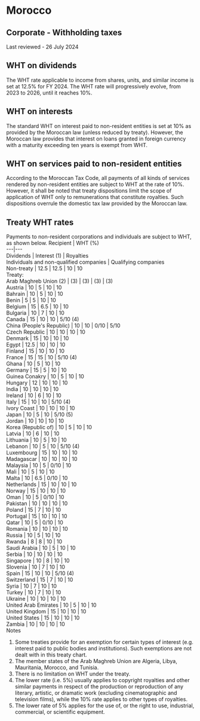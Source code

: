 # Morocco
## Corporate - Withholding taxes
Last reviewed - 26 July 2024
## WHT on dividends
The WHT rate applicable to income from shares, units, and similar income is set at 12.5% for FY 2024.
The WHT rate will progressively evolve, from 2023 to 2026, until it reaches 10%.
## WHT on interests
The standard WHT on interest paid to non-resident entities is set at 10% as provided by the Moroccan law (unless reduced by treaty). However, the Moroccan law provides that interest on loans granted in foreign currency with a maturity exceeding ten years is exempt from WHT.
## WHT on services paid to non-resident entities
According to the Moroccan Tax Code, all payments of all kinds of services rendered by non-resident entities are subject to WHT at the rate of 10%.
However, it shall be noted that treaty dispositions limit the scope of application of WHT only to remunerations that constitute royalties. Such dispositions overrule the domestic tax law provided by the Moroccan law.
## Treaty WHT rates
Payments to non-resident corporations and individuals are subject to WHT, as shown below.
Recipient | WHT (%)  
---|---  
Dividends | Interest (1) | Royalties  
Individuals and non-qualified companies | Qualifying companies  
Non-treaty | 12.5 | 12.5 | 10 | 10  
Treaty:  
Arab Maghreb Union (2) | (3) | (3) | (3) | (3)  
Austria | 10 | 5 | 10 | 10  
Bahrain | 10 | 5 | 10 | 10  
Benin | 5 | 5 | 10 | 10  
Belgium | 15 | 6.5 | 10 | 10  
Bulgaria | 10 | 7 | 10 | 10  
Canada | 15 | 10 | 10 | 5/10 (4)  
China (People's Republic) | 10 | 10 | 0/10 | 5/10  
Czech Republic | 10 | 10 | 10 | 10  
Denmark | 15 | 10 | 10 | 10  
Egypt | 12.5 | 10 | 10 | 10  
Finland | 15 | 10 | 10 | 10  
France | 15 | 15 | 10 | 5/10 (4)  
Ghana | 10 | 5 | 10 | 10  
Germany | 15 | 5 | 10 | 10  
Guinea Conakry | 10 | 5 | 10 | 10  
Hungary | 12 | 10 | 10 | 10  
India | 10 | 10 | 10 | 10  
Ireland | 10 | 6 | 10 | 10  
Italy | 15 | 10 | 10 | 5/10 (4)  
Ivory Coast | 10 | 10 | 10 | 10  
Japan | 10 | 5 | 10 | 5/10 (5)  
Jordan | 10 | 10 | 10 | 10  
Korea (Republic of) | 10 | 5 | 10 | 10  
Latvia | 10 | 6 | 10 | 10  
Lithuania | 10 | 5 | 10 | 10  
Lebanon | 10 | 5 | 10 | 5/10 (4)  
Luxembourg | 15 | 10 | 10 | 10  
Madagascar | 10 | 10 | 10 | 10  
Malaysia | 10 | 5 | 0/10 | 10  
Mali | 10 | 5 | 10 | 10  
Malta | 10 | 6.5 | 0/10 | 10  
Netherlands | 15 | 10 | 10 | 10  
Norway | 15 | 10 | 10 | 10  
Oman | 10 | 5 | 0/10 | 10  
Pakistan | 10 | 10 | 10 | 10  
Poland | 15 | 7 | 10 | 10  
Portugal | 15 | 10 | 10 | 10  
Qatar | 10 | 5 | 0/10 | 10  
Romania | 10 | 10 | 10 | 10  
Russia | 10 | 5 | 10 | 10  
Rwanda | 8 | 8 | 10 | 10  
Saudi Arabia | 10 | 5 | 10 | 10  
Serbia | 10 | 10 | 10 | 10  
Singapore | 10 | 8 | 10 | 10  
Slovenia | 10 | 7 | 10 | 10  
Spain | 15 | 10 | 10 | 5/10 (4)  
Switzerland | 15 | 7 | 10 | 10  
Syria | 10 | 7 | 10 | 10  
Turkey | 10 | 7 | 10 | 10  
Ukraine | 10 | 10 | 10 | 10  
United Arab Emirates | 10 | 5 | 10 | 10  
United Kingdom | 15 | 10 | 10 | 10  
United States | 15 | 10 | 10 | 10  
Zambia | 10 | 10 | 10 | 10  
Notes
  1. Some treaties provide for an exemption for certain types of interest (e.g. interest paid to public bodies and institutions). Such exemptions are not dealt with in this treaty chart.
  2. The member states of the Arab Maghreb Union are Algeria, Libya, Mauritania, Morocco, and Tunisia.
  3. There is no limitation on WHT under the treaty.
  4. The lower rate (i.e. 5%) usually applies to copyright royalties and other similar payments in respect of the production or reproduction of any literary, artistic, or dramatic work (excluding cinematographic and television films), while the 10% rate applies to other types of royalties.
  5. The lower rate of 5% applies for the use of, or the right to use, industrial, commercial, or scientific equipment.


